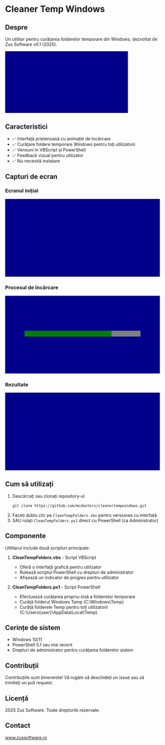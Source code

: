 # Cleaner Temp Windows

## Despre
Un utilitar pentru curățarea folderelor temporare din Windows, dezvoltat de Zus Software v0.1 (2025).

![Zus Software](images/zus_logo.png)

## Caracteristici
- ✅ Interfață prietenoasă cu animație de încărcare
- ✅ Curățare foldere temporare Windows pentru toți utilizatorii
- ✅ Versiuni în VBScript și PowerShell
- ✅ Feedback vizual pentru utilizator
- ✅ Nu necesită instalare

## Capturi de ecran
### Ecranul inițial
![Ecran inițial](images/app_start.png)

### Procesul de încărcare
![Procesul de încărcare](images/app_loading.png)

### Rezultate
![Rezultate](images/app_results.png)

## Cum să utilizați
1. Descărcați sau clonați repository-ul
   ```bash
   git clone https://github.com/mcdexters/cleanertempwindows.git
   ```
2. Faceți dublu clic pe `CleanTempFolders.vbs` pentru versiunea cu interfață
3. SAU rulați `CleanTempFolders.ps1` direct cu PowerShell (ca Administrator)

## Componente
Utilitarul include două scripturi principale:

1. **CleanTempFolders.vbs** - Script VBScript
   - Oferă o interfață grafică pentru utilizator
   - Rulează scriptul PowerShell cu drepturi de administrator
   - Afișează un indicator de progres pentru utilizator
   
2. **CleanTempFolders.ps1** - Script PowerShell
   - Efectuează curățarea propriu-zisă a folderelor temporare
   - Curăță folderul Windows Temp (C:\Windows\Temp)
   - Curăță folderele Temp pentru toți utilizatorii (C:\Users\{user}\AppData\Local\Temp)

## Cerințe de sistem
- Windows 10/11
- PowerShell 5.1 sau mai recent
- Drepturi de administrator pentru curățarea folderelor sistem

## Contribuții
Contribuțiile sunt binevenite! Vă rugăm să deschideți un issue sau să trimiteți un pull request.

## Licență
 2025 Zus Software. Toate drepturile rezervate.

## Contact
www.zussoftware.ro
